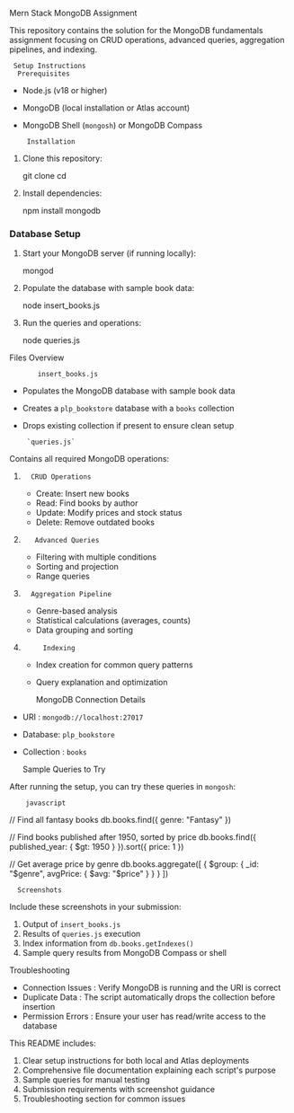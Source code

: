  Mern Stack MongoDB Assignment

This repository contains the solution for the MongoDB fundamentals assignment focusing on CRUD operations, advanced queries, aggregation pipelines, and indexing.

     Setup Instructions
      Prerequisites
- Node.js (v18 or higher)
- MongoDB (local installation or Atlas account)
- MongoDB Shell (`mongosh`) or MongoDB Compass

       Installation
1. Clone this repository:
   
   git clone <your-repository-url>
   cd <repository-directory>
   

2. Install dependencies:
   
   npm install mongodb
   

### Database Setup
1. Start your MongoDB server (if running locally):
   
   mongod
   

2. Populate the database with sample book data:
   
   node insert_books.js
   

3. Run the queries and operations:
   
   node queries.js
   

 Files Overview

           insert_books.js
- Populates the MongoDB database with sample book data
- Creates a `plp_bookstore` database with a `books` collection
- Drops existing collection if present to ensure clean setup

       `queries.js`
Contains all required MongoDB operations:

1.       CRUD Operations
   - Create: Insert new books
   - Read: Find books by author
   - Update: Modify prices and stock status
   - Delete: Remove outdated books

2.        Advanced Queries
   - Filtering with multiple conditions
   - Sorting and projection
   - Range queries

3.       Aggregation Pipeline
   - Genre-based analysis
   - Statistical calculations (averages, counts)
   - Data grouping and sorting

4.          Indexing
   - Index creation for common query patterns
   - Query explanation and optimization

       MongoDB Connection Details
- URI : `mongodb://localhost:27017`
- Database: `plp_bookstore`
- Collection : `books`

    Sample Queries to Try

After running the setup, you can try these queries in `mongosh`:

        javascript
// Find all fantasy books
db.books.find({ genre: "Fantasy" })

// Find books published after 1950, sorted by price
db.books.find({ published_year: { $gt: 1950 } }).sort({ price: 1 })

// Get average price by genre
db.books.aggregate([
  { $group: { _id: "$genre", avgPrice: { $avg: "$price" } } }
])


      Screenshots
Include these screenshots in your submission:
1. Output of `insert_books.js`
2. Results of `queries.js` execution
3. Index information from `db.books.getIndexes()`
4. Sample query results from MongoDB Compass or shell

 Troubleshooting

- Connection Issues : Verify MongoDB is running and the URI is correct
- Duplicate Data : The script automatically drops the collection before insertion
- Permission Errors : Ensure your user has read/write access to the database


This README includes:

1. Clear setup instructions for both local and Atlas deployments
2. Comprehensive file documentation explaining each script's purpose
3. Sample queries for manual testing
4. Submission requirements with screenshot guidance
5. Troubleshooting section for common issues
